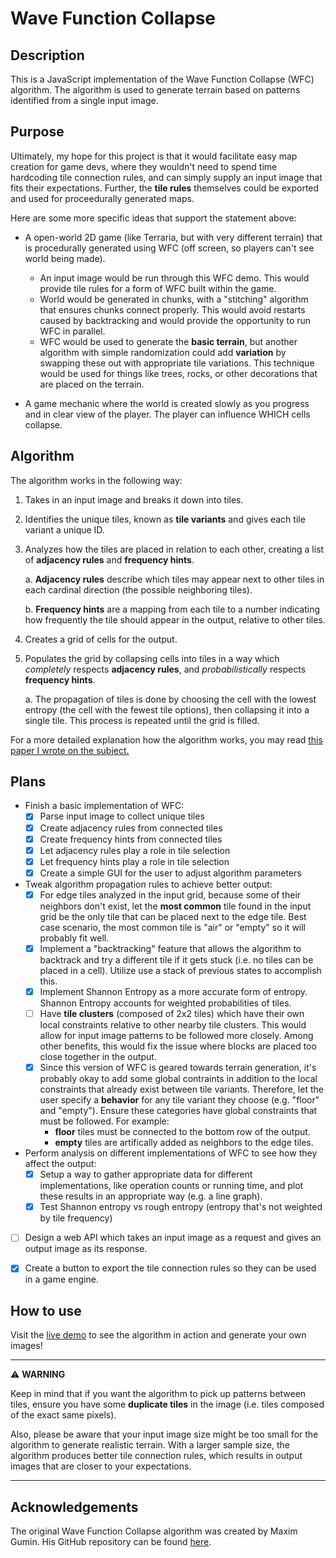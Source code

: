 # Wave Function Collapse

## Description

This is a JavaScript implementation of the Wave Function Collapse (WFC) algorithm. The algorithm is used to generate terrain based on patterns identified from a single input image.

## Purpose

Ultimately, my hope for this project is that it would facilitate easy map creation for game devs, where they wouldn't need to spend time hardcoding tile connection rules, and can simply supply an input image that fits their expectations. Further, the **tile rules** themselves could be exported and used for proceedurally generated maps.

Here are some more specific ideas that support the statement above:

- A open-world 2D game (like Terraria, but with very different terrain) that is procedurally generated using WFC (off screen, so players can't see world being made).
  - An input image would be run through this WFC demo. This would provide tile rules for a form of WFC built within the game.
  - World would be generated in chunks, with a "stitching" algorithm that ensures chunks connect properly. This would avoid restarts caused by backtracking and would provide the opportunity to run WFC in parallel.
  - WFC would be used to generate the **basic terrain**, but another algorithm with simple randomization could add **variation** by swapping these out with appropriate tile variations. This technique would be used for things like trees, rocks, or other decorations that are placed on the terrain.
  
- A game mechanic where the world is created slowly as you progress and in clear view of the player. The player can influence WHICH cells collapse.

## Algorithm

The algorithm works in the following way:

1. Takes in an input image and breaks it down into tiles.

2. Identifies the unique tiles, known as **tile variants** and gives each tile variant a unique ID.

3. Analyzes how the tiles are placed in relation to each other, creating a list of **adjacency rules** and **frequency hints**.

    a. **Adjacency rules** describe which tiles may appear next to other tiles in each cardinal direction (the possible neighboring tiles).

    b. **Frequency hints** are a mapping from each tile to a number indicating how frequently the tile should appear in the output, relative to other tiles.

4. Creates a grid of cells for the output.

5. Populates the grid by collapsing cells into tiles in a way which *completely* respects **adjacency rules**, and *probabilistically* respects **frequency hints**.

    a. The propagation of tiles is done by choosing the cell with the lowest entropy (the cell with the fewest tile options), then collapsing it into a single tile. This process is repeated until the grid is filled.

For a more detailed explanation how the algorithm works, you may read [this paper I wrote on the subject.](https://drive.google.com/file/d/1-WoEQ621dulmirr-kJOZsOoEZSxZ8T0e/view?usp=sharing)

## Plans

- Finish a basic implementation of WFC:
  - [x] Parse input image to collect unique tiles
  - [x] Create adjacency rules from connected tiles
  - [x] Create frequency hints from connected tiles
  - [x] Let adjacency rules play a role in tile selection
  - [x] Let frequency hints play a role in tile selection
  - [x] Create a simple GUI for the user to adjust algorithm parameters

- Tweak algorithm propagation rules to achieve better output:
  - [x] For edge tiles analyzed in the input grid, because some of their neighbors don't exist, let the **most common** tile found in the input grid be the only tile that can be placed next to the edge tile. Best case scenario, the most common tile is "air" or "empty" so it will probably fit well.
  - [x] Implement a "backtracking" feature that allows the algorithm to backtrack and try a different tile if it gets stuck (i.e. no tiles can be placed in a cell). Utilize use a stack of previous states to accomplish this.
  - [x] Implement Shannon Entropy as a more accurate form of entropy. Shannon Entropy accounts for weighted probabilities of tiles.
  - [ ] Have **tile clusters** (composed of 2x2 tiles) which have their own local constraints relative to other nearby tile clusters. This would allow for input image patterns to be followed more closely. Among other benefits, this would fix the issue where blocks are placed too close together in the output.
  - [x] Since this version of WFC is geared towards terrain generation, it's probably okay to add some global contraints in addition to the local constraints that already exist between tile variants. Therefore, let the user specify a **behavior** for any tile variant they choose (e.g. "floor" and "empty"). Ensure these categories have global constraints that must be followed. For example:
    - **floor** tiles must be connected to the bottom row of the output.
    - **empty** tiles are artifically added as neighbors to the edge tiles.

- Perform analysis on different implementations of WFC to see how they affect the output:
  - [x] Setup a way to gather appropriate data for different implementations, like operation counts or running time, and plot these results in an appropriate way (e.g. a line graph).
  - [x] Test Shannon entropy vs rough entropy (entropy that's not weighted by tile frequency)

- [ ] Design a web API which takes an input image as a request and gives an output image as its response.

- [x] Create a button to export the tile connection rules so they can be used in a game engine.
  
## How to use

Visit the [live demo](https://nathanhinthorne.github.io/Wave-Function-Collapse/) to see the algorithm in action and generate your own images!

---
:warning: **WARNING**

Keep in mind that if you want the algorithm to pick up patterns between tiles, ensure you have some **duplicate tiles** in the image (i.e. tiles composed of the exact same pixels).

Also, please be aware that your input image size might be too small for the algorithm to generate realistic terrain. With a larger sample size, the algorithm produces better tile connection rules, which results in output images that are closer to your expectations.

---

## Acknowledgements

The original Wave Function Collapse algorithm was created by Maxim Gumin. His GitHub repository can be found [here](https://github.com/mxgmn/WaveFunctionCollapse).
